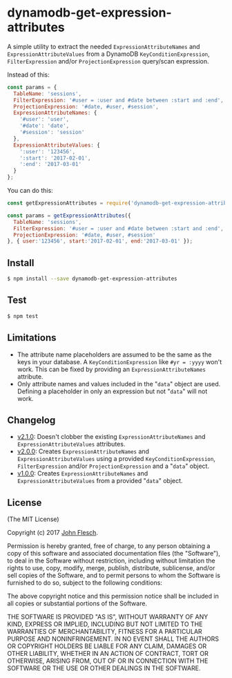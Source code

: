 # dynamodb-get-expression-attributes

A simple utility to extract the needed `ExpressionAttributeNames` and `ExpressionAttributeValues` from a DynamoDB `KeyConditionExpression`, `FilterExpression` and/or `ProjectionExpression` query/scan expression.

Instead of this:

```js
const params = {
  TableName: 'sessions',
  FilterExpression: '#user = :user and #date between :start and :end',
  ProjectionExpression: '#date, #user, #session',
  ExpressionAttributeNames: {
    '#user': 'user',
    '#date': 'date',
    '#session': 'session'
  },
  ExpressionAttributeValues: {
    ':user': '123456',
    ':start': '2017-02-01',
    ':end': '2017-03-01'
  }
};
```

You can do this:

```js
const getExpressionAttributes = require('dynamodb-get-expression-attributes');

const params = getExpressionAttributes({
  TableName: 'sessions',
  FilterExpression: '#user = :user and #date between :start and :end',
  ProjectionExpression: '#date, #user, #session'
}, { user:'123456', start:'2017-02-01', end:'2017-03-01' });
```

## Install

```bash
$ npm install --save dynamodb-get-expression-attributes
```

## Test

```bash
$ npm test
```

## Limitations

* The attribute name placeholders are assumed to be the same as the keys in your database. A `KeyConditionExpression` like `#yr = :yyyy` won't work. This can be fixed by providing an `ExpressionAttributeNames` attribute.
* Only attribute names and values included in the "`data`" object are used. Defining a placeholder in only an expression but not "`data`" will not work.

## Changelog

* [v2.1.0](https://github.com/flesch/dynamodb-get-expression-attributes/releases/tag/v2.1.0): Doesn't clobber the existing `ExpressionAttributeNames` and `ExpressionAttributeValues` attributes.
* [v2.0.0](https://github.com/flesch/dynamodb-get-expression-attributes/releases/tag/v2.0.0): Creates `ExpressionAttributeNames` and `ExpressionAttributeValues` using a provided `KeyConditionExpression`, `FilterExpression` and/or `ProjectionExpression` and a "`data`" object.
* [v1.0.0](https://github.com/flesch/dynamodb-get-expression-attributes/releases/tag/v1.0.0): Creates `ExpressionAttributeNames` and `ExpressionAttributeValues` from a provided "`data`" object.

## License

(The MIT License)

Copyright (c) 2017 [John Flesch](http://fles.ch).

Permission is hereby granted, free of charge, to any person obtaining a copy of this software and associated documentation files (the "Software"), to deal in the Software without restriction, including without limitation the rights to use, copy, modify, merge, publish, distribute, sublicense, and/or sell copies of the Software, and to permit persons to whom the Software is furnished to do so, subject to the following conditions:

The above copyright notice and this permission notice shall be included in all copies or substantial portions of the Software.

THE SOFTWARE IS PROVIDED "AS IS", WITHOUT WARRANTY OF ANY KIND, EXPRESS OR IMPLIED, INCLUDING BUT NOT LIMITED TO THE WARRANTIES OF MERCHANTABILITY, FITNESS FOR A PARTICULAR PURPOSE AND NONINFRINGEMENT. IN NO EVENT SHALL THE AUTHORS OR COPYRIGHT HOLDERS BE LIABLE FOR ANY CLAIM, DAMAGES OR OTHER LIABILITY, WHETHER IN AN ACTION OF CONTRACT, TORT OR OTHERWISE, ARISING FROM, OUT OF OR IN CONNECTION WITH THE SOFTWARE OR THE USE OR OTHER DEALINGS IN THE SOFTWARE.
